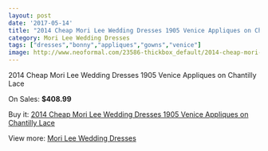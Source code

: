 ```yaml
---
layout: post
date: '2017-05-14'
title: "2014 Cheap Mori Lee Wedding Dresses 1905 Venice Appliques on Chantilly Lace"
category: Mori Lee Wedding Dresses
tags: ["dresses","bonny","appliques","gowns","venice"]
image: http://www.neoformal.com/23586-thickbox_default/2014-cheap-mori-lee-wedding-dresses-1905-venice-appliques-on-chantilly-lace.jpg
---
```

2014 Cheap Mori Lee Wedding Dresses 1905 Venice Appliques on Chantilly Lace

On Sales: **$408.99**
<a href="https://www.neoformal.com/en/mori-lee-wedding-dresses-2014/7913-2014-cheap-mori-lee-wedding-dresses-1905-venice-appliques-on-chantilly-lace.html"><amp-img layout="responsive" width="600" height="600" src="//www.neoformal.com/23586-thickbox_default/2014-cheap-mori-lee-wedding-dresses-1905-venice-appliques-on-chantilly-lace.jpg" alt="2014 Cheap Mori Lee Wedding Dresses 1905 Venice Appliques on Chantilly Lace 0" /></a>
<a href="https://www.neoformal.com/en/mori-lee-wedding-dresses-2014/7913-2014-cheap-mori-lee-wedding-dresses-1905-venice-appliques-on-chantilly-lace.html"><amp-img layout="responsive" width="600" height="600" src="//www.neoformal.com/23588-thickbox_default/2014-cheap-mori-lee-wedding-dresses-1905-venice-appliques-on-chantilly-lace.jpg" alt="2014 Cheap Mori Lee Wedding Dresses 1905 Venice Appliques on Chantilly Lace 1" /></a>
<a href="https://www.neoformal.com/en/mori-lee-wedding-dresses-2014/7913-2014-cheap-mori-lee-wedding-dresses-1905-venice-appliques-on-chantilly-lace.html"><amp-img layout="responsive" width="600" height="600" src="//www.neoformal.com/23587-thickbox_default/2014-cheap-mori-lee-wedding-dresses-1905-venice-appliques-on-chantilly-lace.jpg" alt="2014 Cheap Mori Lee Wedding Dresses 1905 Venice Appliques on Chantilly Lace 2" /></a>

Buy it: [2014 Cheap Mori Lee Wedding Dresses 1905 Venice Appliques on Chantilly Lace](https://www.neoformal.com/en/mori-lee-wedding-dresses-2014/7913-2014-cheap-mori-lee-wedding-dresses-1905-venice-appliques-on-chantilly-lace.html "2014 Cheap Mori Lee Wedding Dresses 1905 Venice Appliques on Chantilly Lace")

View more: [Mori Lee Wedding Dresses](https://www.neoformal.com/en/67-mori-lee-wedding-dresses-2014 "Mori Lee Wedding Dresses")